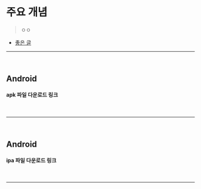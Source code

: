# 주요 개념
> ㅇㅇ
* [좋은 글](https://m.blog.naver.com/PostView.naver?isHttpsRedirect=true&blogId=bb_&logNo=222136562978)

<hr>
<br>

## Android
#### apk 파일 다운로드 링크

<br>
<hr>
<br>

## Android
#### ipa 파일 다운로드 링크

<br>
<hr>
<br>
